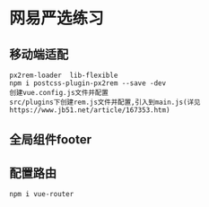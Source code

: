 # 网易严选练习
## 移动端适配
  ```
  px2rem-loader  lib-flexible
  npm i postcss-plugin-px2rem --save -dev
  创建vue.config.js文件并配置
  src/plugins下创建rem.js文件并配置,引入到main.js(详见https://www.jb51.net/article/167353.htm)
  ```

## 全局组件footer

## 配置路由
  ```
  npm i vue-router